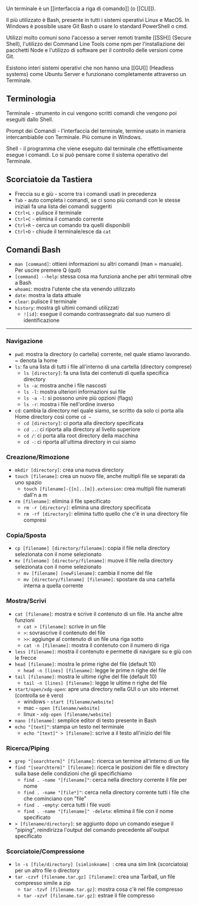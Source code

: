 Un terminale è un [[interfaccia a riga di comando]] (o [[CLI]]).

Il più utilizzato è Bash, presente in tutti i sistemi operativi Linux e MacOS. In Windows è possibile usare Git Bash o usare lo standard PowerShell o cmd.

Utilizzi molto comuni sono l'accesso a server remoti tramite [[SSH]] (Secure Shell), l'utilizzo dei Command Line Tools come npm per l'installazione dei pacchetti Node e l'utilizzo di software per il controllo delle versioni come Git.

Esistono interi sistemi operativi che non hanno una [[GUI]] (Headless systems) come Ubuntu Server e funzionano completamente attraverso un Terminale.
## Terminologia

Terminale - strumento in cui vengono scritti comandi che vengono poi eseguiti dallo Shell.

Prompt dei Comandi - l'interfaccia del terminale, termine usato in maniera intercambiabile con Terminale. Più comune in Windows.

Shell - il programma che viene eseguito dal terminale che effettivamente esegue i comandi. Lo si può pensare come il sistema operativo del Terminale.
## Scorciatoie da Tastiera

- Freccia su e giù - scorre tra i comandi usati in precedenza
- `Tab` - auto completa i comandi, se ci sono più comandi con le stesse iniziali fa una lista dei comandi suggeriti 
- `Ctrl+L` - pulisce il terminale
- `Ctrl+C` - elimina il comando corrente
- `Ctrl+R` - cerca un comando tra quelli disponibili
- `Ctrl+D` - chiude il terminale/esce da `cat`
## Comandi Bash

- `man [command]`: ottieni informazioni su altri comandi (man = manuale). Per uscire premere Q (quit)
- `[command] --help`: stessa cosa ma funziona anche per altri terminali oltre a Bash
- `whoami`: mostra l'utente che sta venendo utilizzato
- `date`: mostra la data attuale
- `clear`: pulisce il terminale
- `history`: mostra gli ultimi comandi utilizzati
	- `![id]`: esegue il comando contrassegnato dal suo numero di identificazione
	  
---
### Navigazione

- `pwd`: mostra la directory (o cartella) corrente, nel quale stiamo lavorando. ~ denota la home
- `ls`: fa una lista di tutti i file all'interno di una cartella (directory comprese)
	- `ls [directory]`: fa una lista dei contenuti di quella specifica directory
	- `ls -a`: mostra anche i file nascosti
	- `ls -l`: mostra ulteriori informazioni sui file
	- `ls -a -l`: si possono unire più opzioni (flags)
	- `ls -r`: mostra i file nell'ordine inverso
- `cd`: cambia la directory nel quale siamo, se scritto da solo ci porta alla Home directory così come   `cd ~`  
	- `cd [directory]`: ci porta alla directory specificata
	- `cd ..`: ci riporta alla directory al livello superiore
	- `cd /`: ci porta alla root directory della macchina
	- `cd -`: ci riporta all'ultima directory in cui siamo 
### Creazione/Rimozione

- `mkdir [directory]`: crea una nuova directory
- `touch [filename]`: crea un nuovo file, anche multipli file se separati da uno spazio
	- `touch [filename]-{[n]..[m]}.extension`: crea multipli file numerati dall'n a m
- `rm [filename]`: elimina il file specificato
	- `rm -r [directory]`: elimina una directory specificata
	- `rm -rf [directory]`: elimina tutto quello che c'è in una directory file compresi
### Copia/Sposta

- `cp [filename] [directory/filename]`: copia il file nella directory selezionata con il nome selezionato
- `mv [filename] [directory/filename]`: muove il file nella directory selezionata con il nome selezionato
	- `mv [filename] [newFilename]`: cambia il nome del file
	-  `mv [directory/filename] [filename]`: spostare da una cartella interna a quella corrente
### Mostra/Scrivi

- `cat [filename]`: mostra e scrive il contenuto di un file. Ha anche altre funzioni
	- `cat > [filename]`: scrive in un file
	- `>`: sovrascrive il contenuto del file
	- `>>`: aggiunge al contenuto di un file una riga sotto
	- `cat -n [filename]`: mostra il contenuto con il numero di riga
- `less [filename]`: mostra il contenuto e permette di navigare su e giù con le frecce
- `head [filename]`: mostra le prime righe del file (default 10)
	- `head -n [lines] [filename]`: legge le prime n righe del file
- `tail [filename]`: mostra le ultime righe del file (default 10)
	- `tail -n [lines] [filename]`: legge le ultime n righe del file
- `start/open/xdg-open`: apre una directory nella GUI o un sito internet (controlla se è vero)
	- windows - `start [filename/website]`
	- mac - `open [filename/website]`
	- linux - `xdg-open [filename/website]`
- `nano [filename]`: semplice editor di testo presente in Bash
- `echo "[text]"`: stampa un testo nel terminale
	- `echo "[text]" > [filename]`: scrive a il testo all'inizio del file
### Ricerca/Piping

- `grep "[searchterm]" [filename]`: ricerca un termine all'interno di un file
- `find "[searchterm]" [filename]`: ricerca le posizioni dei file e directory sulla base delle condizioni che gli specifichiamo
	- `find . -name "[filename]"`: cerca nella directory corrente il file per nome
	- `find . -name "[file*]"`: cerca nella directory corrente tutti i file che che cominciano con "file"
	- `find . -empty`: cerca tutti i file vuoti
	- `find . -name "[filename]" -delete`: elimina il file con il nome specificato
- `> [filename/directory]`: se aggiunto dopo un comando esegue il "piping", reindirizza l'output del comando precedente all'output specificato
### Scorciatoie/Compressione

- `ln -s [file/directory] [simlinkname] `: crea una sim link (scorciatoia) per un altro file o directory
- `tar -czvf [filename.tar.gz] [filename]`: crea una Tarball, un file compresso simile a zip
	- `tar -tzvf [filename.tar.gz]`: mostra cosa c'è nel file compresso
	- `tar -xzvf [filename.tar.gz]`: estrae il file compresso






